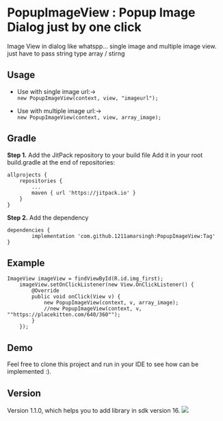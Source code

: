 # PopupImageView : Popup Image Dialog just by one click
Image View in dialog like whatspp... single image and multiple image view.
just have to pass string type array / stirng 

## Usage

* Use with single image url:->    
    ```new PopupImageView(context, view, "imageurl");```


* Use with multiple image url:->    
    ```new PopupImageView(context, view, array_image);```

## Gradle
**Step 1.** Add the JitPack repository to your build file
    Add it in your root build.gradle at the end of repositories:

    allprojects {
		repositories {
			...
			maven { url 'https://jitpack.io' }
		}
	}
**Step 2.** Add the dependency
    
    dependencies {
	        implementation 'com.github.1211amarsingh:PopupImageView:Tag'
	}

## Example
    ImageView imageView = findViewById(R.id.img_first);
        imageView.setOnClickListener(new View.OnClickListener() {
            @Override
            public void onClick(View v) {
                new PopupImageView(context, v, array_image);
                //new PopupImageView(context, v, ""https://placekitten.com/640/360"");
            }
        });

## Demo
Feel free to clone this project and run in your IDE to see how can be implemented :).

## Version
Version 1.1.0, which helps you to add library in sdk version 16.
[![](https://jitpack.io/v/1211amarsingh/PopupImageView.svg)](https://jitpack.io/#1211amarsingh/PopupImageView)
